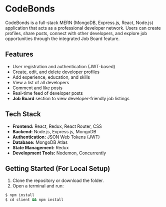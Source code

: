 # CodeBonds

CodeBonds is a full-stack MERN (MongoDB, Express.js, React, Node.js) application that acts as a professional developer network. Users can create profiles, share posts, connect with other developers, and explore job opportunities through the integrated Job Board feature.

## Features

- User registration and authentication (JWT-based)
- Create, edit, and delete developer profiles
- Add experience, education, and skills
- View a list of all developers
- Comment and like posts
- Real-time feed of developer posts
- **Job Board** section to view developer-friendly job listings

## Tech Stack

- **Frontend:** React, Redux, React Router, CSS
- **Backend:** Node.js, Express.js, MongoDB
- **Authentication:** JSON Web Tokens (JWT)
- **Database:** MongoDB Atlas
- **State Management:** Redux
- **Development Tools:** Nodemon, Concurrently

## Getting Started (For Local Setup)
1. Clone the repository or download the folder.
2. Open a terminal and run:

```bash
$ npm install
$ cd client && npm install
